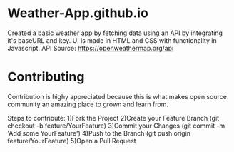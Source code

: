 # Weather-App.github.io

Created a basic weather app by fetching data using an API by integrating it's baseURL and key.
UI is made in HTML and CSS with functionality in Javascript.
API Source: https://openweathermap.org/api

# Contributing

Contribution is highy appreciated because this is what makes open source community an amazing place to grown and learn from.

Steps to contribute:
1)Fork the Project
2)Create your Feature Branch (git checkout -b feature/YourFeature)
3)Commit your Changes (git commit -m 'Add some YourFeature')
4)Push to the Branch (git push origin feature/YourFeature)
5)Open a Pull Request




